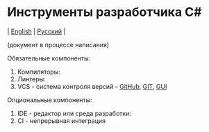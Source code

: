 # Инструменты разработчика C#
| [English](README.md) | [Русский](README.ru.md) |

(документ в процессе написания)

Обязательные компоненты:
  1. Компиляторы:
  2. Линтеры:
  3. VCS - система контроля версий - [GitHub](https://github.com/), [GIT](https://git-scm.com/), [GUI](https://desktop.github.com/)

Опциональные компоненты:
  1. IDE - редактор или среда разработки:
  2. CI - непрерывная интеграция
